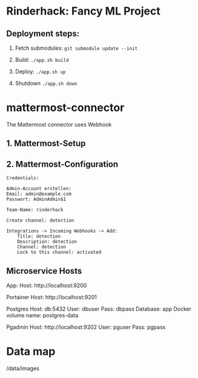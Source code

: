 # Rinderhack: Fancy ML Project

## Deployment steps: 

1. Fetch submodules: `git submodule update --init`

2. Build: `./app.sh build`

3. Deploy: `./app.sh up`

4. Shutdown `./app.sh down`


# mattermost-connector

The Mattermost connector uses Webhook

## 1. Mattermost-Setup 

## 2. Mattermost-Configuration

    Credentials: 

    Admin-Account erstellen: 
    Email: admin@example.com
    Passwort: AdminAdmin$1
    
    Team-Name: rinderhack
    
    Create channel: detection
    
    Integrations -> Incoming Webhooks -> Add:
        Title: detection
        Description: detection
        Channel: detection
        Lock to this channel: activated

## Microservice Hosts 

App:
    Host: http://localhost:9200

Portainer
    Host: http://localhost:9201

Postgres
    Host: db:5432
    User: dbuser
    Pass: dbpass
    Database: app
    Docker volume name: postgres-data

Pgadmin
    Host: http://localhost:9202
    User: pguser
    Pass: pgpass


# Data map

/data/images